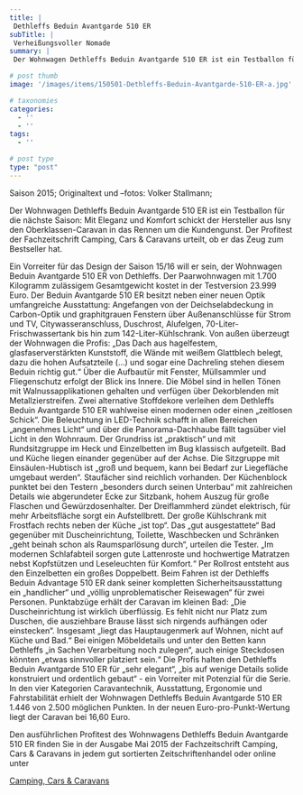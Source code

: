 ```yaml
---
title: |
 Dethleffs Beduin Avantgarde 510 ER
subTitle: |
 Verheißungsvoller Nomade
summary: |
 Der Wohnwagen Dethleffs Beduin Avantgarde 510 ER ist ein Testballon für die nächste Saison: Mit Eleganz und Komfort schickt der Hersteller aus Isny den Oberklassen-Caravan in das Rennen um die Kundengunst. Der Profitest der Fachzeitschrift Camping, Cars & Caravans urteilt, ob er das Zeug zum Bestseller hat.

# post thumb
image: '/images/items/150501-Dethleffs-Beduin-Avantgarde-510-ER-a.jpg'

# taxonomies
categories: 
  - ''
  - ''
tags:
  - ''

# post type
type: "post"
---
```


Saison 2015; Originaltext und –fotos: Volker Stallmann;   

Der Wohnwagen Dethleffs Beduin Avantgarde 510 ER ist ein Testballon für die nächste Saison: Mit Eleganz und Komfort schickt der Hersteller aus Isny den Oberklassen-Caravan in das Rennen um die Kundengunst. Der Profitest der Fachzeitschrift Camping, Cars & Caravans urteilt, ob er das Zeug zum Bestseller hat.  

Ein Vorreiter für das Design der Saison 15/16 will er sein, der Wohnwagen Beduin Avantgarde 510 ER von Dethleffs. Der Paarwohnwagen mit 1.700 Kilogramm zulässigem Gesamtgewicht kostet in der Testversion 23.999 Euro. Der Beduin Avantgarde 510 ER besitzt neben einer neuen Optik umfangreiche Ausstattung: Angefangen von der Deichselabdeckung in Carbon-Optik und graphitgrauen Fenstern über Außenanschlüsse für Strom und TV, Citywasseranschluss, Duschrost, Alufelgen, 70-Liter-Frischwassertank bis hin zum 142-Liter-Kühlschrank. Von außen überzeugt der Wohnwagen die Profis: „Das Dach aus hagelfestem, glasfaserverstärkten Kunststoff, die Wände mit weißem Glattblech belegt, dazu die hohen Aufsatzteile (…) und sogar eine Dachreling stehen diesem Beduin richtig gut.“ Über die Aufbautür mit Fenster, Müllsammler und Fliegenschutz erfolgt der Blick ins Innere. Die Möbel sind in hellen Tönen mit Walnussapplikationen gehalten und verfügen über Dekorblenden mit Metallzierstreifen. Zwei alternative Stoffdekore verleihen dem Dethleffs Beduin Avantgarde 510 ER wahlweise einen modernen oder einen „zeitlosen Schick“. Die Beleuchtung in LED-Technik schafft in allen Bereichen „angenehmes Licht“ und über die Panorama-Dachhaube fällt tagsüber viel Licht in den Wohnraum. Der Grundriss ist „praktisch“ und mit Rundsitzgruppe im Heck und Einzelbetten im Bug klassisch aufgeteilt. Bad und Küche liegen einander gegenüber auf der Achse. Die Sitzgruppe mit Einsäulen-Hubtisch ist „groß und bequem, kann bei Bedarf zur Liegefläche umgebaut werden“. Staufächer sind reichlich vorhanden. Der Küchenblock punktet bei den Testern „besonders durch seinen Unterbau“ mit zahlreichen Details wie abgerundeter Ecke zur Sitzbank, hohem Auszug für große Flaschen und Gewürzdosenhalter. Der Dreiflammherd zündet elektrisch, für mehr Arbeitsfläche sorgt ein Aufstellbrett. Der große Kühlschrank mit Frostfach rechts neben der Küche „ist top“. Das „gut ausgestattete“ Bad gegenüber mit Duscheinrichtung, Toilette, Waschbecken und Schränken „geht beinah schon als Raumsparlösung durch“, urteilen die Tester. „Im modernen Schlafabteil sorgen gute Lattenroste und hochwertige Matratzen nebst Kopfstützen und Leseleuchten für Komfort.“ Per Rollrost entsteht aus den Einzelbetten ein großes Doppelbett. Beim Fahren ist der Dethleffs Beduin Advantage 510 ER dank seiner kompletten Sicherheitsausstattung ein „handlicher“ und „völlig unproblematischer Reisewagen“ für zwei Personen. Punktabzüge erhält der Caravan im kleinen Bad: „Die Duscheinrichtung ist wirklich überflüssig. Es fehlt nicht nur Platz zum Duschen, die ausziehbare Brause lässt sich nirgends aufhängen oder einstecken“. Insgesamt „liegt das Hauptaugenmerk auf Wohnen, nicht auf Küche und Bad.“ Bei einigen Möbeldetails und unter den Betten kann Dethleffs „in Sachen Verarbeitung noch zulegen“, auch einige Steckdosen könnten „etwas sinnvoller platziert sein.“ Die Profis halten den Dethleffs Beduin Avantgarde 510 ER für „sehr elegant“, „bis auf wenige Details solide konstruiert und ordentlich gebaut“ - ein Vorreiter mit Potenzial für die Serie. In den vier Kategorien Caravantechnik, Ausstattung, Ergonomie und Fahrstabilität erhielt der Wohnwagen Dethleffs Beduin Avantgarde 510 ER  1.446 von 2.500 möglichen Punkten. In der neuen Euro-pro-Punkt-Wertung liegt der Caravan bei 16,60 Euro.  

Den ausführlichen Profitest des Wohnwagens Dethleffs Beduin Avantgarde 510 ER finden Sie in der Ausgabe Mai 2015 der Fachzeitschrift Camping, Cars & Caravans in jedem gut sortierten Zeitschriftenhandel oder online unter  

[Camping, Cars & Caravans](http://www.camping-cars-caravans.de)  